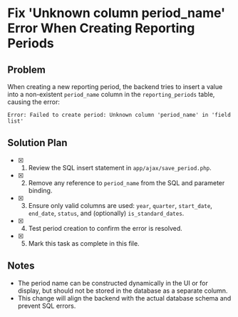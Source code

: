 # Fix 'Unknown column period_name' Error When Creating Reporting Periods

## Problem
When creating a new reporting period, the backend tries to insert a value into a non-existent `period_name` column in the `reporting_periods` table, causing the error:

    Error: Failed to create period: Unknown column 'period_name' in 'field list'

## Solution Plan
- [x] 1. Review the SQL insert statement in `app/ajax/save_period.php`.
- [x] 2. Remove any reference to `period_name` from the SQL and parameter binding.
- [x] 3. Ensure only valid columns are used: `year`, `quarter`, `start_date`, `end_date`, `status`, and (optionally) `is_standard_dates`.
- [x] 4. Test period creation to confirm the error is resolved.
- [x] 5. Mark this task as complete in this file.

## Notes
- The period name can be constructed dynamically in the UI or for display, but should not be stored in the database as a separate column.
- This change will align the backend with the actual database schema and prevent SQL errors.
